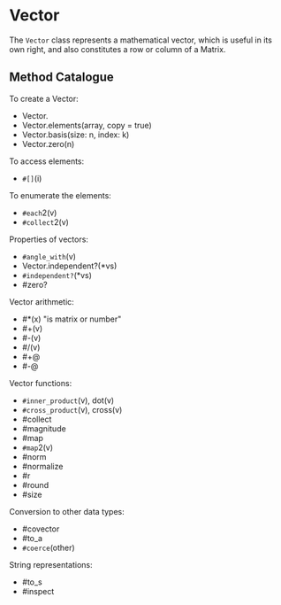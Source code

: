 # Vector

The `Vector` class represents a mathematical vector, which is useful in its
own right, and also constitutes a row or column of a Matrix.

## Method Catalogue

To create a Vector:

*   Vector.[](*array)
*   Vector.elements(array, copy = true)
*   Vector.basis(size: n, index: k)
*   Vector.zero(n)


To access elements:

*   `#[]`(i)


To enumerate the elements:

*   `#each`2(v)
*   `#collect`2(v)


Properties of vectors:

*   `#angle_with`(v)
*   Vector.independent?(*vs)
*   `#independent?`(*vs)
*   #zero?


Vector arithmetic:

*   #*(x) "is matrix or number"
*   #+(v)
*   #-(v)
*   #/(v)
*   #+@
*   #-@


Vector functions:

*   `#inner_product`(v), dot(v)
*   `#cross_product`(v), cross(v)
*   #collect
*   #magnitude
*   #map
*   `#map`2(v)
*   #norm
*   #normalize
*   #r
*   #round
*   #size


Conversion to other data types:

*   #covector
*   #to_a
*   `#coerce`(other)


String representations:

*   #to_s
*   #inspect